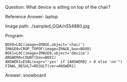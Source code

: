Question: What device is sitting on top of the chair?

Reference Answer: laptop

Image path: ./sampled_GQA/n554880.jpg

Program:

```
BOX0=LOC(image=IMAGE,object='chair')
IMAGE0=CROP_TOPOF(image=IMAGE,box=BOX0)
BOX1=LOC(image=IMAGE0,object='device')
ANSWER0=COUNT(box=BOX1)
ANSWER1=EVAL(expr="'yes' if {ANSWER0} > 0 else 'no'")
FINAL_RESULT=RESULT(var=ANSWER1)
```
Answer: snowboard

